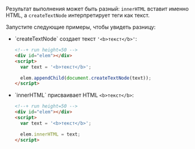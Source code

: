 Результат выполнения может быть разный: `innerHTML` вставит именно HTML, а `createTextNode` интерпретирует теги как текст.

Запустите следующие примеры, чтобы увидеть разницу:
<ul>
<li>`createTextNode` создает текст <code>'&lt;b&gt;текст&lt;/b&gt;'</code>:

```html
<!--+ run height=50 -->
<div id="elem"></div>
<script>
  var text = '<b>текст</b>';

  elem.appendChild(document.createTextNode(text));
</script>
```

</li>
<li>`innerHTML` присваивает HTML <code>&lt;b&gt;текст&lt;/b&gt;</code>:

```html
<!--+ run height=50 -->
<div id="elem"></div>
<script>
  var text = '<b>текст</b>';

  elem.innerHTML = text;
</script>
```

</li>
</ul>
